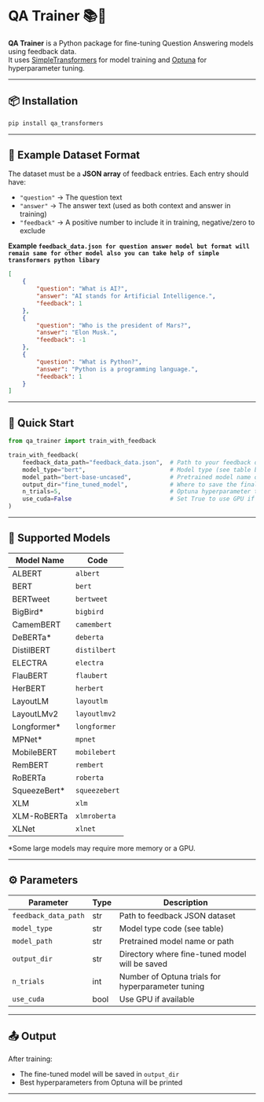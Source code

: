 
# QA Trainer 📚🤖

**QA Trainer** is a Python package for fine-tuning Question Answering models using feedback data.  
It uses [SimpleTransformers](https://simpletransformers.ai/) for model training and [Optuna](https://optuna.org/) for hyperparameter tuning.

---

## 📦 Installation

```bash
pip install qa_transformers
````

---

## 📂 Example Dataset Format

The dataset must be a **JSON array** of feedback entries.
Each entry should have:

* `"question"` → The question text
* `"answer"` → The answer text (used as both context and answer in training)
* `"feedback"` → A positive number to include it in training, negative/zero to exclude

**Example `feedback_data.json for question answer model but format will remain same for other model also you can take help of simple transformers python libary`**

```json
[
    {
        "question": "What is AI?",
        "answer": "AI stands for Artificial Intelligence.",
        "feedback": 1
    },
    {
        "question": "Who is the president of Mars?",
        "answer": "Elon Musk.",
        "feedback": -1
    },
    {
        "question": "What is Python?",
        "answer": "Python is a programming language.",
        "feedback": 1
    }
]
```

---

## 🚀 Quick Start

```python
from qa_trainer import train_with_feedback

train_with_feedback(
    feedback_data_path="feedback_data.json",  # Path to your feedback dataset
    model_type="bert",                        # Model type (see table below)
    model_path="bert-base-uncased",           # Pretrained model name or path
    output_dir="fine_tuned_model",            # Where to save the final model
    n_trials=5,                               # Optuna hyperparameter tuning trials
    use_cuda=False                            # Set True to use GPU if available
)
```

---

## 🧠 Supported Models

| Model Name    | Code          |
| ------------- | ------------- |
| ALBERT        | `albert`      |
| BERT          | `bert`        |
| BERTweet      | `bertweet`    |
| BigBird\*     | `bigbird`     |
| CamemBERT     | `camembert`   |
| DeBERTa\*     | `deberta`     |
| DistilBERT    | `distilbert`  |
| ELECTRA       | `electra`     |
| FlauBERT      | `flaubert`    |
| HerBERT       | `herbert`     |
| LayoutLM      | `layoutlm`    |
| LayoutLMv2    | `layoutlmv2`  |
| Longformer\*  | `longformer`  |
| MPNet\*       | `mpnet`       |
| MobileBERT    | `mobilebert`  |
| RemBERT       | `rembert`     |
| RoBERTa       | `roberta`     |
| SqueezeBert\* | `squeezebert` |
| XLM           | `xlm`         |
| XLM-RoBERTa   | `xlmroberta`  |
| XLNet         | `xlnet`       |

\*Some large models may require more memory or a GPU.

---

## ⚙️ Parameters

| Parameter            | Type | Description                                       |
| -------------------- | ---- | ------------------------------------------------- |
| `feedback_data_path` | str  | Path to feedback JSON dataset                     |
| `model_type`         | str  | Model type code (see table)                       |
| `model_path`         | str  | Pretrained model name or path                     |
| `output_dir`         | str  | Directory where fine-tuned model will be saved    |
| `n_trials`           | int  | Number of Optuna trials for hyperparameter tuning |
| `use_cuda`           | bool | Use GPU if available                              |

---

## 📤 Output

After training:

* The fine-tuned model will be saved in `output_dir`
* Best hyperparameters from Optuna will be printed

---


